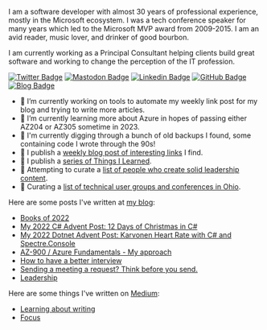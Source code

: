 I am a software developer with almost 30 years of professional experience, mostly in the Microsoft ecosystem. I was a tech conference speaker for many years which led to the Microsoft MVP award from 2009-2015. I am an avid reader, music lover, and drinker of good bourbon.

I am currently working as a Principal Consultant helping clients build great software and working to change the perception of the IT profession. 

[![Twitter Badge](https://img.shields.io/badge/-@mjeaton-blue?logo=twitter&logoColor=white&link=https://twitter.com/mjeaton)](https://twitter.com/mjeaton)
[![Mastodon Badge](https://img.shields.io/badge/~mjeaton-blue?logo=mastodon&logoColor=white&link=https://our.devchatter.com/web/@mjeaton)](https://our.devchatter.com/web/@mjeaton)
[![Linkedin Badge](https://img.shields.io/badge/-Michael%20Eaton-blue?logo=linkedIn)](https://www.linkedin.com/in/mjeaton/)
[![GitHub Badge](https://img.shields.io/badge/-mjeaton-blue?logo=gitHub)](https://www.github.com/mjeaton/)
[![Blog Badge](https://img.shields.io/badge/-Blog%20RSS-blue?style=flat&logo=rss&logoColor=red&link=https://samestuffdifferentday.net/feed.xml)](https://samestuffdifferentday.net/feed.xml)


- 🔭 I’m currently working on tools to automate my weekly link post for my blog and trying to write more articles.
- 🌱 I’m currently learning more about Azure in hopes of passing either AZ204 or AZ305 sometime in 2023.
- 🌱 I'm currently digging through a bunch of old backups I found, some containing code I wrote through the 90s!
- 🔭 I publish a [weekly blog post of interesting links](https://samestuffdifferentday.net/links) I find.
- 🔭 I publish a [series of Things I Learned](https://samestuffdifferentday.net/til).
- 🔭 Attempting to curate a [list of people who create solid leadership content](https://github.com/mjeaton/leadership-content-creators).
- 🔭 Curating a [list of technical user groups and conferences in Ohio](https://github.com/mjeaton/ohio-tech).

Here are some posts I've written at [my blog](https://samestuffdifferentday.net):
- [Books of 2022](https://samestuffdifferentday.net/2023/01/03/books-of-2022/)
- [My 2022 C# Advent Post: 12 Days of Christmas in C#](https://samestuffdifferentday.net/2022/12/16/12-days-of-christmas/)
- [My 2022 Dotnet Advent Post: Karvonen Heart Rate with C# and Spectre.Console](https://samestuffdifferentday.net/2022/12/10/karvonen-heart-rate/)
- [AZ-900 / Azure Fundamentals - My approach ](https://samestuffdifferentday.net/2022/09/08/az-900-azure-fundamentals-my-approach/)
- [How to have a better interview](https://samestuffdifferentday.net/2022/01/26/interviewing-tips/)
- [Sending a meeting a request? Think before you send.](https://samestuffdifferentday.net/2022/08/03/sending-a-meeting-a-request-think-before-you-send/)
- [Leadership](https://samestuffdifferentday.net/2018/12/06/leadership/)

Here are some things I've written on [Medium](https://medium.com/@mjeaton):
- [Learning about writing](https://medium.com/@mjeaton/learning-about-writing-8711a4607cde)
- [Focus](https://medium.com/@mjeaton/focus-d17a90b43bf9)
